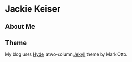 # Jackie Keiser

## About Me

## Theme

My blog uses [Hyde](http://hyde.getpoole.com/), atwo-column [Jekyll](http://jekyllrb.com) theme by Mark Otto.
